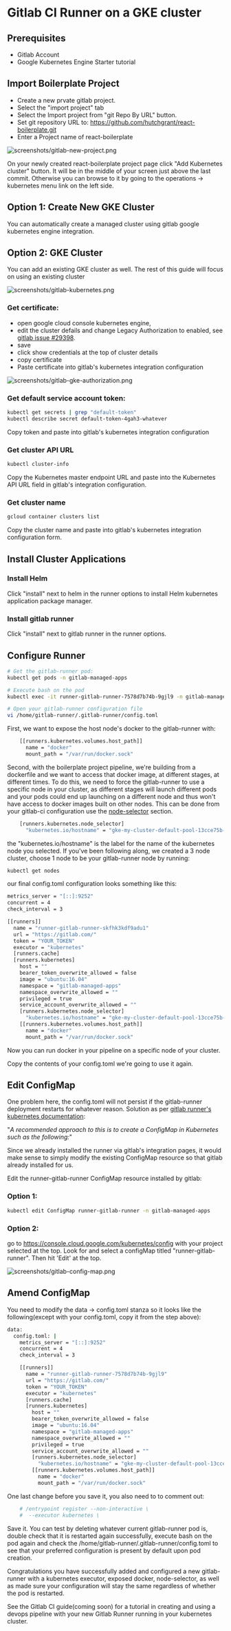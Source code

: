 # Gitlab CI Runner on a GKE cluster

## Prerequisites

- Gitlab Account
- Google Kubernetes Engine Starter tutorial

## Import Boilerplate Project

- Create a new prvate gitlab project.
- Select the "import project" tab
- Select the Import project from "git Repo By URL" button.
- Set git repository URL to: https://github.com/hutchgrant/react-boilerplate.git
- Enter a Project name of react-boilerplate

![screenshots/gitlab-new-project.png](screenshots/gitlab-new-project.png)

On your newly created react-boilerplate project page click "Add Kubernetes cluster" button. It will be in the middle of your screen just above the last commit. Otherwise you can browse to it by going to the operations -> kubernetes menu link on the left side.

## Option 1: Create New GKE Cluster

You can automatically create a managed cluster using gitlab google kubernetes engine integration.

## Option 2: GKE Cluster

You can add an existing GKE cluster as well. The rest of this guide will focus on using an existing cluster

![screenshots/gitlab-kubernetes.png](screenshots/gitlab-kubernetes.png)

### Get certificate:

- open google cloud console kubernetes engine,
- edit the cluster defails and change Legacy Authorization to enabled, see [gitlab issue #29398](https://gitlab.com/gitlab-org/gitlab-ce/issues/29398).
- save
- click show credentials at the top of cluster details
- copy certificate
- Paste certificate into gitlab's kubernetes integration configuration

![screenshots/gitlab-gke-authorization.png](screenshots/gitlab-gke-authorization.png)

### Get default service account token:

```bash
kubectl get secrets | grep "default-token"
kubectl describe secret default-token-4gah3-whatever
```

Copy token and paste into gitlab's kubernetes integration configuration

### Get cluster API URL

```bash
kubectl cluster-info
```

Copy the Kubernetes master endpoint URL and paste into the Kubernetes API URL field in gitlab's integration configuration.

### Get cluster name

```bash
gcloud container clusters list
```

Copy the cluster name and paste into gitlab's kubernetes integration configuration form.

## Install Cluster Applications

### Install Helm

Click "install" next to helm in the runner options to install Helm kubernetes application package manager.

### Install gitlab runner

Click "install" next to gitlab runner in the runner options.

## Configure Runner

```bash
# Get the gitlab-runner pod:
kubectl get pods -n gitlab-managed-apps

# Execute bash on the pod
kubectl exec -it runner-gitlab-runner-7578d7b74b-9gjl9 -n gitlab-managed-apps bash

# Open your gitlab-runner configuration file
vi /home/gitlab-runner/.gitlab-runner/config.toml
```

First, we want to expose the host node's docker to the gitlab-runner with:

```bash
    [[runners.kubernetes.volumes.host_path]]
      name = "docker"
      mount_path = "/var/run/docker.sock"
```

Second, with the boilerplate project pipeline, we're building from a dockerfile and we want to access that docker image, at different stages, at different times. To do this, we need to force the gitlab-runner to use a specific node in your cluster, as different stages will launch different pods and your pods could end up launching on a different node and thus won't have access to docker images built on other nodes. This can be done from your gitlab-ci configuration use the [node-selector](https://gitlab.com/gitlab-org/gitlab-runner/blob/master/docs/configuration/advanced-configuration.md#the-runnerskubernetes-section) section.

```bash
    [runners.kubernetes.node_selector]
      "kubernetes.io/hostname" = "gke-my-cluster-default-pool-13cce75b-61dm"
```

the "kubernetes.io/hostname" is the label for the name of the kubernetes node you selected. If you've been following along, we created a 3 node cluster, choose 1 node to be your gitlab-runner node by running:

```bash
kubectl get nodes
```

our final config.toml configuration looks something like this:

```bash
metrics_server = "[::]:9252"
concurrent = 4
check_interval = 3

[[runners]]
  name = "runner-gitlab-runner-skfhk3kdf9adu1"
  url = "https://gitlab.com/"
  token = "YOUR_TOKEN"
  executor = "kubernetes"
  [runners.cache]
  [runners.kubernetes]
    host = ""
    bearer_token_overwrite_allowed = false
    image = "ubuntu:16.04"
    namespace = "gitlab-managed-apps"
    namespace_overwrite_allowed = ""
    privileged = true
    service_account_overwrite_allowed = ""
    [runners.kubernetes.node_selector]
      "kubernetes.io/hostname" = "gke-my-cluster-default-pool-13cce75b-61dm"
    [[runners.kubernetes.volumes.host_path]]
      name = "docker"
      mount_path = "/var/run/docker.sock"
```

Now you can run docker in your pipeline on a specific node of your cluster.

Copy the contents of your config.toml we're going to use it again.

## Edit ConfigMap

One problem here, the config.toml will not persist if the gitlab-runner deployment restarts for whatever reason. Solution as per [gitlab runner's kubernetes documentation](https://docs.gitlab.com/runner/install/kubernetes.html):

"_A recommended approach to this is to create a ConfigMap in Kubernetes such as the following:_"

Since we already installed the runner via gitlab's integration pages, it would make sense to simply modify the existing ConfigMap resource so that gitlab already installed for us.

Edit the runner-gitlab-runner ConfigMap resource installed by gitlab:

### Option 1:

```bash
kubectl edit ConfigMap runner-gitlab-runner -n gitlab-managed-apps
```

### Option 2:

go to https://console.cloud.google.com/kubernetes/config with your project selected at the top. Look for and select a configMap titled "runner-gitlab-runner". Then hit 'Edit' at the top.

![screenshots/gitlab-config-map.png](screenshots/gitlab-config-map.png)

## Amend ConfigMap

You need to modify the data -> config.toml stanza so it looks like the following(except with your config.toml, copy it from the step above):

```bash
data:
  config.toml: |
    metrics_server = "[::]:9252"
    concurrent = 4
    check_interval = 3

    [[runners]]
      name = "runner-gitlab-runner-7578d7b74b-9gjl9"
      url = "https://gitlab.com/"
      token = "YOUR_TOKEN"
      executor = "kubernetes"
      [runners.cache]
      [runners.kubernetes]
        host = ""
        bearer_token_overwrite_allowed = false
        image = "ubuntu:16.04"
        namespace = "gitlab-managed-apps"
        namespace_overwrite_allowed = ""
        privileged = true
        service_account_overwrite_allowed = ""
        [runners.kubernetes.node_selector]
          "kubernetes.io/hostname" = "gke-my-cluster-default-pool-13cce75b-61dm"
        [[runners.kubernetes.volumes.host_path]]
          name = "docker"
          mount_path = "/var/run/docker.sock"
```

One last change before you save it, you also need to to comment out:

```bash
    # /entrypoint register --non-interactive \
    #  --executor kubernetes \
```

Save it. You can test by deleting whatever current gitlab-runner pod is, double check that it is restarted again successfully, execute bash on the pod again and check the /home/gitlab-runner/.gitlab-runner/config.toml to see that your preferred configuration is present by default upon pod creation.

Congratulations you have successfully added and configured a new gitlab-runner with a kubernetes executor, exposed docker, node-selector, as well as made sure your configuration will stay the same regardless of whether the pod is restarted.

See the Gitlab CI guide(coming soon) for a tutorial in creating and using a devops pipeline with your new Gitlab Runner running in your kubernetes cluster.
